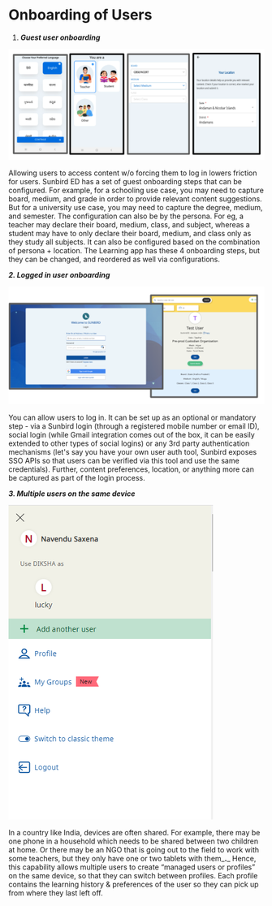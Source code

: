 # Onboarding of Users

1. _**Guest user onboarding**_&#x20;

![Onboarding steps for a guest user:: Language, user roles, board/medium/class and location](<../../../../.gitbook/assets/Screen Shot 2022-02-23 at 8.04.47 AM.png>)

Allowing users to access content w/o forcing them to log in lowers friction for users. Sunbird ED has a set of guest onboarding steps that can be configured. For example, for a schooling use case, you may need to capture board, medium, and grade in order to provide relevant content suggestions. But for a university use case, you may need to capture the degree, medium, and semester. The configuration can also be by the persona. For eg, a teacher may declare their board, medium, class, and subject, whereas a student may have to only declare their board, medium, and class only as they study all subjects. It can also be configured based on the combination of persona + location. The Learning app has these 4 onboarding steps, but they can be changed, and reordered as well via configurations.



_**2. Logged in user onboarding**_

![Onboarding steps for a logged-in user: Registration. Social login. Third party system login.](<../../../../.gitbook/assets/Screen Shot 2022-02-23 at 8.10.16 AM.png>)

You can allow users to log in. It can be set up as an optional or mandatory step - via a Sunbird login (through a registered mobile number or email ID), social login (while Gmail integration comes out of the box, it can be easily extended to other types of social logins) or any 3rd party authentication mechanisms (let's say you have your own user auth tool, Sunbird exposes SSO APIs so that users can be verified via this tool and use the same credentials). Further, content preferences, location, or anything more can be captured as part of the login process.

_**3. Multiple users on the same device**_ &#x20;

![](<../../../../.gitbook/assets/Profile page.PNG>)

In a country like India, devices are often shared. For example, there may be one phone in a household which needs to be shared between two children at home. Or there may be an NGO that is going out to the field to work with some teachers, but they only have one or two tablets with them_**.**_ Hence, this capability allows multiple users to create “managed users or profiles” on the same device, so that they can switch between profiles. Each profile contains the learning history & preferences of the user so they can pick up from where they last left off.
